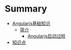 # Summary

* [Angularjs基础知识](angularjs_part1.md)
   * [简介](angularjs_part1_intro.md)
       * [Angularjs启动过程](angularjsqi_dong_guo_cheng.md)
* [知识点](README.md)

